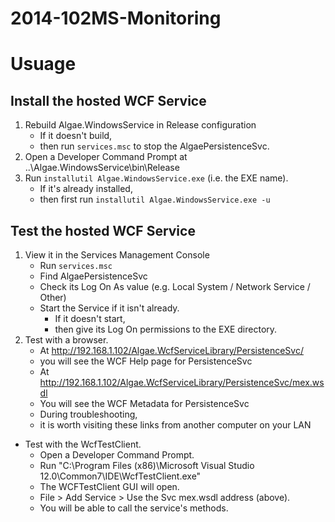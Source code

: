 2014-102MS-Monitoring
=====================

# Usuage

## Install the hosted WCF Service

1. Rebuild Algae.WindowsService in Release configuration
    - If it doesn't build, 
    - then run ```services.msc``` to stop the AlgaePersistenceSvc.
1. Open a Developer Command Prompt at ..\Algae.WindowsService\bin\Release 
1. Run ```installutil Algae.WindowsService.exe``` (i.e. the EXE name).
    - If it's already installed,
    - then first run ```installutil Algae.WindowsService.exe -u```
    
## Test the hosted WCF Service

1. View it in the Services Management Console
    - Run ```services.msc```
    - Find AlgaePersistenceSvc
    - Check its Log On As value (e.g. Local System / Network Service / Other)
    - Start the Service if it isn't already.
        - If it doesn't start, 
        - then give its Log On permissions to the EXE directory.
1. Test with a browser.
    - At http://192.168.1.102/Algae.WcfServiceLibrary/PersistenceSvc/
    - you will see the WCF Help page for PersistenceSvc
    - At http://192.168.1.102/Algae.WcfServiceLibrary/PersistenceSvc/mex.wsdl
    - You will see the WCF Metadata for PersistenceSvc
    - During troubleshooting, 
    - it is worth visiting these links from another computer on your LAN
- Test with the WcfTestClient.
    - Open a Developer Command Prompt.
    - Run "C:\Program Files (x86)\Microsoft Visual Studio 12.0\Common7\IDE\WcfTestClient.exe"
    - The WCFTestClient GUI will open.
    - File > Add Service > Use the Svc mex.wsdl address (above).
    - You will be able to call the service's methods.
